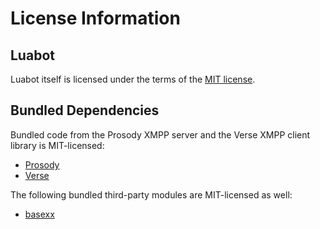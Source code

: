License Information
===================

Luabot
------

Luabot itself is licensed under the terms of the
[MIT license](http://opensource.org/licenses/mit).


Bundled Dependencies
--------------------

Bundled code from the Prosody XMPP server and the Verse XMPP client library is
MIT-licensed:

* [Prosody](http://prosody.im)
* [Verse](http://code.matthewwild.co.uk/verse)

The following bundled third-party modules are MIT-licensed as well:

* [basexx](https://github.com/aiq/basexx)
